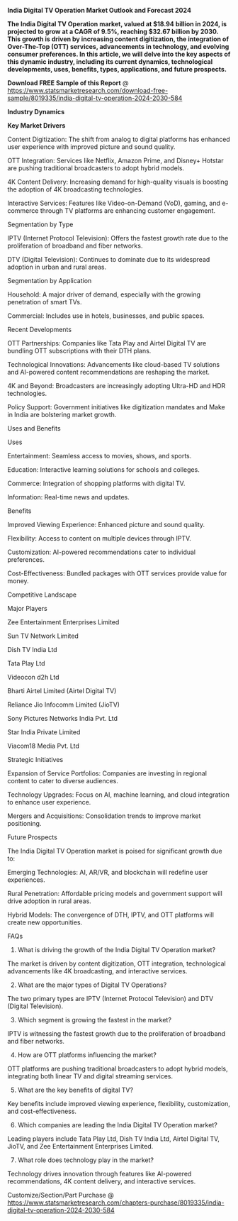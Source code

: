 **India Digital TV Operation Market Outlook and Forecast 2024**

**The India Digital TV Operation market, valued at $18.94 billion in 2024, is projected to grow at a CAGR of 9.5%, reaching $32.67 billion by 2030. This growth is driven by increasing content digitization, the integration of Over-The-Top (OTT) services, advancements in technology, and evolving consumer preferences. In this article, we will delve into the key aspects of this dynamic industry, including its current dynamics, technological developments, uses, benefits, types, applications, and future prospects.**

**Download FREE Sample of this Report** @ https://www.statsmarketresearch.com/download-free-sample/8019335/india-digital-tv-operation-2024-2030-584 

**Industry Dynamics**

**Key Market Drivers**

Content Digitization: The shift from analog to digital platforms has enhanced user experience with improved picture and sound quality.

OTT Integration: Services like Netflix, Amazon Prime, and Disney+ Hotstar are pushing traditional broadcasters to adopt hybrid models.

4K Content Delivery: Increasing demand for high-quality visuals is boosting the adoption of 4K broadcasting technologies.

Interactive Services: Features like Video-on-Demand (VoD), gaming, and e-commerce through TV platforms are enhancing customer engagement.

Segmentation by Type

IPTV (Internet Protocol Television): Offers the fastest growth rate due to the proliferation of broadband and fiber networks.

DTV (Digital Television): Continues to dominate due to its widespread adoption in urban and rural areas.

Segmentation by Application

Household: A major driver of demand, especially with the growing penetration of smart TVs.

Commercial: Includes use in hotels, businesses, and public spaces.

Recent Developments

OTT Partnerships: Companies like Tata Play and Airtel Digital TV are bundling OTT subscriptions with their DTH plans.

Technological Innovations: Advancements like cloud-based TV solutions and AI-powered content recommendations are reshaping the market.

4K and Beyond: Broadcasters are increasingly adopting Ultra-HD and HDR technologies.

Policy Support: Government initiatives like digitization mandates and Make in India are bolstering market growth.

Uses and Benefits

Uses

Entertainment: Seamless access to movies, shows, and sports.

Education: Interactive learning solutions for schools and colleges.

Commerce: Integration of shopping platforms with digital TV.

Information: Real-time news and updates.

Benefits

Improved Viewing Experience: Enhanced picture and sound quality.

Flexibility: Access to content on multiple devices through IPTV.

Customization: AI-powered recommendations cater to individual preferences.

Cost-Effectiveness: Bundled packages with OTT services provide value for money.

Competitive Landscape

Major Players

Zee Entertainment Enterprises Limited

Sun TV Network Limited

Dish TV India Ltd

Tata Play Ltd

Videocon d2h Ltd

Bharti Airtel Limited (Airtel Digital TV)

Reliance Jio Infocomm Limited (JioTV)

Sony Pictures Networks India Pvt. Ltd

Star India Private Limited

Viacom18 Media Pvt. Ltd

Strategic Initiatives

Expansion of Service Portfolios: Companies are investing in regional content to cater to diverse audiences.

Technology Upgrades: Focus on AI, machine learning, and cloud integration to enhance user experience.

Mergers and Acquisitions: Consolidation trends to improve market positioning.

Future Prospects

The India Digital TV Operation market is poised for significant growth due to:

Emerging Technologies: AI, AR/VR, and blockchain will redefine user experiences.

Rural Penetration: Affordable pricing models and government support will drive adoption in rural areas.

Hybrid Models: The convergence of DTH, IPTV, and OTT platforms will create new opportunities.

FAQs

1. What is driving the growth of the India Digital TV Operation market?

The market is driven by content digitization, OTT integration, technological advancements like 4K broadcasting, and interactive services.

2. What are the major types of Digital TV Operations?

The two primary types are IPTV (Internet Protocol Television) and DTV (Digital Television).

3. Which segment is growing the fastest in the market?

IPTV is witnessing the fastest growth due to the proliferation of broadband and fiber networks.

4. How are OTT platforms influencing the market?

OTT platforms are pushing traditional broadcasters to adopt hybrid models, integrating both linear TV and digital streaming services.

5. What are the key benefits of digital TV?

Key benefits include improved viewing experience, flexibility, customization, and cost-effectiveness.

6. Which companies are leading the India Digital TV Operation market?

Leading players include Tata Play Ltd, Dish TV India Ltd, Airtel Digital TV, JioTV, and Zee Entertainment Enterprises Limited.

7. What role does technology play in the market?

Technology drives innovation through features like AI-powered recommendations, 4K content delivery, and interactive services.

Customize/Section/Part Purchase @ https://www.statsmarketresearch.com/chapters-purchase/8019335/india-digital-tv-operation-2024-2030-584 
